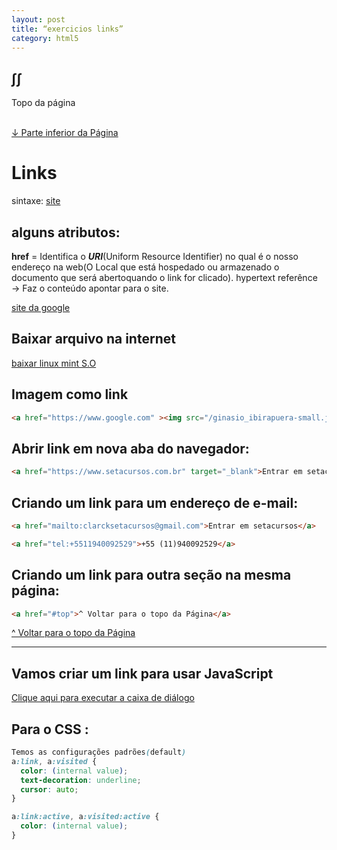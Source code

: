 ```yaml
---
layout: post
title: “exercicios links”
category: html5
---  
```

&int;&int;  
---  

<div id="top">Topo da página</div>   
<br>  

<a href="#descer">&downarrow; Parte inferior da Página</a>  
# Links  
sintaxe: <a href="https://www.google.com">site</a>
## alguns atributos: 
**href** = Identifica o ***URI***(Uniform Resource Identifier) no qual é o nosso endereço na web(O Local que está hospedado ou armazenado o documento que será abertoquando o link for clicado). hypertext referênce &rightarrow; Faz o conteúdo apontar para o site. 

<a href="www.google.com">site da google</a>


## Baixar arquivo  na internet  

<a href="https://mirror.clarkson.edu/linuxmint-images/stable/22/linuxmint-22-xfce-64bit.iso">baixar linux mint S.O</a>

## Imagem como link
  ```html
<a href="https://www.google.com" ><img src="/ginasio_ibirapuera-small.jpg" alt="Descrição da imagem" > link</a>
```  
##  Abrir link em nova aba do navegador:  
```html
<a href="https://www.setacursos.com.br" target="_blank">Entrar em setacursos</a>
```  
## Criando um link para um endereço de e-mail:
```html
<a href="mailto:clarcksetacursos@gmail.com">Entrar em setacursos</a>
```  
```html
<a href="tel:+5511940092529">+55 (11)940092529</a>
```  
## Criando um link para outra seção na mesma página:  

```html
<a href="#top">^ Voltar para o topo da Página</a>
```  
<a href="#tops">^ Voltar para o topo da Página</a>




<div id="descer"></div>  



--- 
## Vamos criar um link para usar JavaScript   

<a href=" javascript:alert('Olá mundo novamente');">Clique aqui para executar a caixa de diálogo</a>   

## Para o CSS :
```css  
Temos as configurações padrões(default)  
a:link, a:visited {
  color: (internal value);
  text-decoration: underline;
  cursor: auto;
}

a:link:active, a:visited:active {
  color: (internal value);
}
```
<style>


a:link:active, a:visited:active {
  color: (internal value);
}

</style>